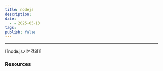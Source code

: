 ```yaml
---
title: nodejs
description: 
date:
  - - 2025-05-13
tags: 
publish: false
---
```



---
[[node.js기본강의]]



### Resources
